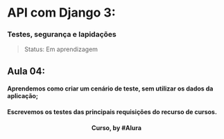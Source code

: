 # API com Django 3:
### Testes, segurança e lapidações

> Status: Em aprendizagem

## Aula 04: 

#### Aprendemos como criar um cenário de teste, sem utilizar os dados da aplicação;

#### Escrevemos os testes das principais requisições do recurso de cursos.

<div align=center>
  <h4>Curso, by #Alura</h4>